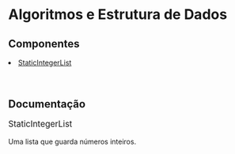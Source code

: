 <style>
p{
    font-size: 1.2em
}
h2{

}
</style>
<body>
<h1>
Algoritmos e Estrutura de Dados
</h1>
<div>
<h2>
Componentes
</h2>
<li>
    <a href="#StaticIntegerList">StaticIntegerList</a>
</li>
<br>
<br>
<h2>
    Documentação 
</h2>
 <p id="StaticIntegerList">
    StaticIntegerList</P>
    <p1>
    Uma lista que guarda números inteiros.
    </p1>
    
</p>
</div>
</body>
